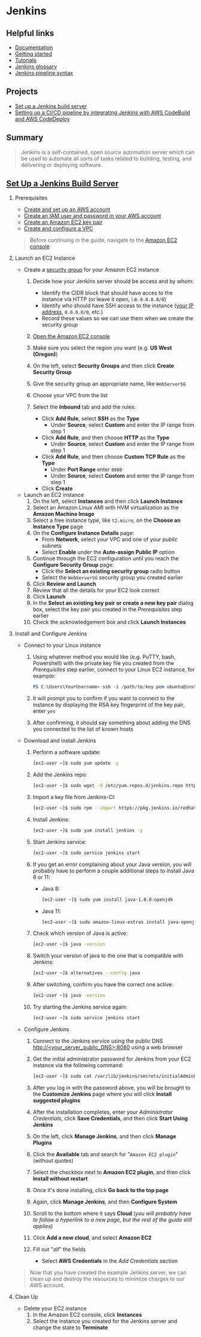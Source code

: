 # Jenkins

## Helpful links

* [Documentation](https://www.jenkins.io/doc/)
* [Getting started](https://www.jenkins.io/doc/pipeline/tour/getting-started/)
* [Tutorials](https://www.jenkins.io/doc/tutorials/)
* [Jenkins glossary](https://www.jenkins.io/doc/book/glossary/)
* [Jenkins pipeline syntax](https://www.jenkins.io/doc/book/pipeline/syntax/)

## Projects

* [Set up a Jenkins build server](https://d1.awsstatic.com/Projects/P5505030/aws-project_Jenkins-build-server.pdf)
* [Setting up a CI/CD pipeline by integrating Jenkins with AWS CodeBuild and AWS CodeDeploy](https://aws.amazon.com/blogs/devops/setting-up-a-ci-cd-pipeline-by-integrating-jenkins-with-aws-codebuild-and-aws-codedeploy/)

## Summary

> Jenkins is a self-contained, open source automation server which can be used to automate all sorts of tasks related to building, testing, and delivering or deploying software.

## [Set Up a Jenkins Build Server](https://d1.awsstatic.com/Projects/P5505030/aws-project_Jenkins-build-server.pdf)

 1. Prerequisites

    * [Create and set up an AWS account](https://aws.amazon.com/premiumsupport/knowledge-center/create-and-activate-aws-account/)
    * [Create an IAM user and password in your AWS account](https://docs.aws.amazon.com/IAM/latest/UserGuide/id_users_create.html)
    * [Create an Amazon EC2 key pair](https://docs.aws.amazon.com/cli/latest/userguide/cli-services-ec2-keypairs.html)
    * [Create and configure a VPC](https://docs.aws.amazon.com/vpc/latest/userguide/vpc-getting-started.html)

    > Before continuing in the guide, navigate to the [Amazon EC2 console](https://console.aws.amazon.com/ec2/).

 2. Launch an EC2 Instance

    * Create a [security group](https://docs.aws.amazon.com/AWSEC2/latest/UserGuide/ec2-security-groups.html) for your Amazon EC2 instance
        1. Decide how your Jenkins server should be access and by whom:

            * Identify the CIDR block that should have acces to the instance via HTTP (or leave it open, i.e. `0.0.0.0/0`)
            * Identify who should have SSH access to the instance ([your IP address](http://checkip.amazonaws.com/), `0.0.0.0/0`, etc.)
            * Record these values so we can use them when we create the security group

        2. [Open the Amazon EC2 console](https://console.aws.amazon.com/ec2/)
        3. Make sure you select the region you want (e.g. **US West (Oregon)**)
        4. On the left, select **Security Groups** and then click **Create Security Group**
        5. Give the security group an appropriate name, like `WebServerSG`
        6. Choose your VPC from the list
        7. Select the **Inbound** tab and add the rules:
            * Click **Add Rule**, select **SSH** as the **Type**
                * Under **Source**, select **Custom** and enter the IP range from step 1
            * Click **Add Rule**, and then choose **HTTP** as the **Type**
                * Under **Source**, select **Custom** and enter the IP range from step 1
            * Click **Add Rule**, and then choose **Custom TCP Rule** as the **Type**
                * Under **Port Range** enter `8080` 
                * Under **Source**, select **Custom** and enter the IP range from step 1
            * Click **Create**
    * Launch an EC2 instance
        1. On the left, select **Instances** and then click **Launch Instance**
        2. Select an Amazon Linux AMI with HVM virtualization as the **Amazon Machine Image**
        3. Select a free instance type, like `t2.micro`, on the **Choose an Instance Type** page
        4. On the **Configure Instance Details** page:
            * From **Network**, select your VPC and one of your *public* subnets
            * Select **Enable** under the **Auto-assign Public IP** option
        5. Continue through the EC2 configuration until you reach the **Configure Security Group** page:
            * Click the **Select an existing security group** radio button
            * Select the `WebServerSG` security group you created earlier
        6. Click **Review and Launch**
        7. Review that all the details for your EC2 look correct
        8. Click **Launch**
        9. In the **Select an existing key pair or create a new key pair** dialog box, select the key pair you created in the *Prerequisites* step earlier
        10. Check the acknowledgement box and click **Launch Instances**
 3. Install and Configure Jenkins
    * Connect to your Linux instance
        1. Using whatever method you would like (e.g. PuTTY, bash, Powershell) with the private key file you created from the *Prerequisites* step earlier, connect to your Linux EC2 instance, for example:

            ```powershell
            PS C:\Users\YourUsername> ssh -i /path/to/key.pem ubuntu@instance-id
            ```

        2. It will prompt you to confirm if you want to connect to the instance by displaying the RSA key fingerprint of the key pair, enter `yes`
        3. After confirming, it should say something about adding the DNS you connected to the list of known hosts
    * Download and install Jenkins
        1. Perform a software update:

            ```bash
            [ec2-user ~]$ sudo yum update -y
            ```

        2. Add the Jenkins repo:

            ```bash
            [ec2-user ~]$ sudo wget -O /etc/yum.repos.d/jenkins.repo http://pkg.jenkins-ci.org/redhat/jenkins.repo
            ```

        3. Import a key file from Jenkins-CI:

            ```bash
            [ec2-user ~]$ sudo rpm --import https://pkg.jenkins.io/redhat/jenkins.io.key
            ```

        4. Install Jenkins:

            ```bash
            [ec2-user ~]$ sudo yum install jenkins -y
            ```

        5. Start Jenkins service:

            ```bash
            [ec2-user ~]$ sudo service jenkins start
            ```

        6. If you get an error complaining about your Java version, you will probably have to perform a couple additional steps to install Java 8 or 11:

            * Java 8:

                ```bash
                [ec2-user ~]$ sudo yum install java-1.8.0-openjdk
                ```

            * Java 11:

                ```bash
                [ec2-user ~]$ sudo amazon-linux-extras install java-openjdk11
                ```

        7. Check which version of Java is active:

            ```bash
            [ec2-user ~]$ java -version
            ```

        8. Switch your version of java to the one that is compatible with Jenkins:

            ```bash
            [ec2-user ~]$ alternatives --config java
            ```

        9. After switching, confirm you have the correct one active:

            ```bash
            [ec2-user ~]$ java -version
            ```

        10. Try starting the Jenkins service again:

            ```bash
            [ec2-user ~]$ sudo service jenkins start
            ```

    * Configure Jenkins
        1. Connect to the Jenkins service using the public DNS [http://<your_server_public_DNS>:8080](http://<your_server_public_DNS>:8080) using a web browser
        2. Get the initial administrator password for Jenkins from your EC2 instance via the following command:

            ```bash
            [ec2-user ~]$ sudo cat /var/lib/jenkins/secrets/initialAdminPassword
            ```

        3. After you log in with the password above, you will be brought to the **Customize Jenkins** page where you will click **Install suggested plugins**
        4. After the installation completes, enter your *Administrator Credentials*, click **Save Credentials**, and then click **Start Using Jenkins**
        5. On the left, click **Manage Jenkins**, and then click **Manage Plugins**
        6. Click the **Available** tab and search for "`Amazon EC2 plugin`" (without quotes)
        7. Select the checkbox next to **Amazon EC2 plugin**, and then click **Install without restart**
        8. Once it's done installing, click **Go back to the top page**
        9. Again, click **Manage Jenkins**, and then **Configure System**
        10. Scroll to the bottom where it says **Cloud** (*you will probably have to follow a hyperlink to a new page, but the rest of the guide still applies*)
        11. Click **Add a new cloud**, and select **Amazon EC2**
        12. Fill out "*all*" the fields
            * Select **AWS Credentials** in the *Add Credentials* section

    > Now that you have created the example Jenkins server, we can clean up and destroy the resources to minimize charges to our AWS account.

 4. Clean Up
    * Delete your EC2 instance
        1. In the Amazon EC2 console, click **Instances**
        2. Select the instance you created for the Jenkins server and change the state to **Terminate**
